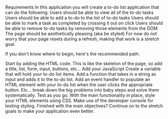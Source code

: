 Requirements
In this application you will create a to-do list application that can do the following:
Users should be able to view all of the to-do tasks
Users should be able to add a to-do to the list of to-do tasks
Users should be able to mark a task as completed by crossing it out on click
Users should be able to remove to-do tasks by removing those elements from the DOM
The page should be aesthetically pleasing (aka be styled)
For now do not worry that your page resets during a refresh, making that work is a stretch goal.

If you don't know where to begin, here's the recommended path:

Start by adding the HTML code. This is like the skeleton of the page, so add a title, list, form, input, buttons, etc...
Add your JavaScript
Create a variable that will hold your to-do list items.
Add a function that takes in a string as input and adds it to the to-do list.
Add an event handler to populate an HTML element with your to-do list when the user clicks the appropriate button.
Etc... break down the big problems into baby steps and solve them systematically. Test as you go.
With the main functionality in place, style your HTML elements using CSS. Make use of the developer console for testing styling.
Finished with the main objectives? Continue on to the stretch goals to make your application even better.